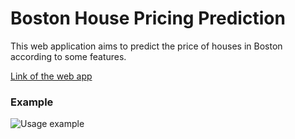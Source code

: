 # Boston House Pricing Prediction

This web application aims to predict the price of houses in Boston according to some features.

[Link of the web app](https://boston-houses-price-prediction.herokuapp.com)

### Example

![Usage example](https://raw.githubusercontent.com/miracseref/bostonhousepricing/main/static/images/example.png)
